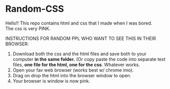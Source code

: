 # Random-CSS
Hello!! This repo contains html and css that I made when I was bored.  
The css is very PINK.  

INSTRUCTIONS FOR RANDOM PPL WHO WANT TO SEE THIS IN THEIR BROWSER:

1. Download both the css and the html files and save both to your computer **in the same folder.** (Or copy paste the code into separate text files, **one file for the html, one for the css**. Whatever works.
2. Open your fav web browser (works best w/ chrome imo).
3. Drag on drop the html into the browser window to open.  
4. Your browser is window is now pink.  


